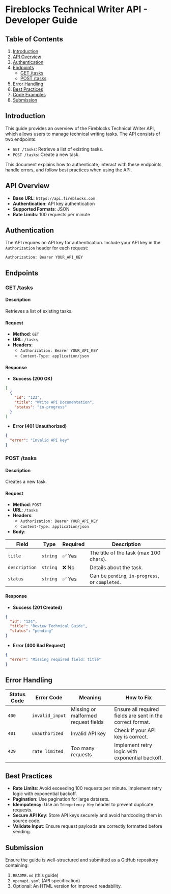 # Fireblocks Technical Writer API - Developer Guide

## Table of Contents
1. [Introduction](#introduction)
2. [API Overview](#api-overview)
3. [Authentication](#authentication)
4. [Endpoints](#endpoints)
   - [GET /tasks](#get-tasks)
   - [POST /tasks](#post-tasks)
5. [Error Handling](#error-handling)
6. [Best Practices](#best-practices)
7. [Code Examples](#code-examples)
8. [Submission](#submission)

## Introduction
This guide provides an overview of the Fireblocks Technical Writer API, which allows users to manage technical writing tasks. The API consists of two endpoints: 
- `GET /tasks`: Retrieve a list of existing tasks.
- `POST /tasks`: Create a new task.

This document explains how to authenticate, interact with these endpoints, handle errors, and follow best practices when using the API.

## API Overview
- **Base URL**: `https://api.fireblocks.com`
- **Authentication**: API key authentication
- **Supported Formats**: JSON
- **Rate Limits**: 100 requests per minute

## Authentication
The API requires an API key for authentication. Include your API key in the `Authorization` header for each request:
```http
Authorization: Bearer YOUR_API_KEY
```

## Endpoints
### GET /tasks
#### Description
Retrieves a list of existing tasks.

#### Request
- **Method**: `GET`
- **URL**: `/tasks`
- **Headers**:
  - `Authorization: Bearer YOUR_API_KEY`
  - `Content-Type: application/json`

#### Response
- **Success (200 OK)**
```json
[
  {
    "id": "123",
    "title": "Write API Documentation",
    "status": "in-progress"
  }
]
```
- **Error (401 Unauthorized)**
```json
{
  "error": "Invalid API key"
}
```

### POST /tasks
#### Description
Creates a new task.

#### Request
- **Method**: `POST`
- **URL**: `/tasks`
- **Headers**:
  - `Authorization: Bearer YOUR_API_KEY`
  - `Content-Type: application/json`
- **Body**:

| Field | Type | Required | Description |
|--------|------|----------|-------------|
| `title` | `string` | ✅ Yes | The title of the task (max 100 chars). |
| `description` | `string` | ❌ No | Details about the task. |
| `status` | `string` | ✅ Yes | Can be `pending`, `in-progress`, or `completed`. |

#### Response
- **Success (201 Created)**
```json
{
  "id": "124",
  "title": "Review Technical Guide",
  "status": "pending"
}
```
- **Error (400 Bad Request)**
```json
{
  "error": "Missing required field: title"
}
```

## Error Handling
| Status Code | Error Code | Meaning | How to Fix |
|-------------|-----------|---------|------------|
| `400` | `invalid_input` | Missing or malformed request fields | Ensure all required fields are sent in the correct format. |
| `401` | `unauthorized` | Invalid API key | Check if your API key is correct. |
| `429` | `rate_limited` | Too many requests | Implement retry logic with exponential backoff. |

## Best Practices
- **Rate Limits**: Avoid exceeding 100 requests per minute. Implement retry logic with exponential backoff.
- **Pagination**: Use pagination for large datasets.
- **Idempotency**: Use an `Idempotency-Key` header to prevent duplicate requests.
- **Secure API Key**: Store API keys securely and avoid hardcoding them in source code.
- **Validate Input**: Ensure request payloads are correctly formatted before sending.

## Submission
Ensure the guide is well-structured and submitted as a GitHub repository containing:
1. `README.md` (this guide)
2. `openapi.yaml` (API specification)
3. Optional: An HTML version for improved readability.
